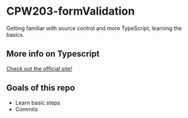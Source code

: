 # CPW203-formValidation
Getting familiar with source control and more TypeScript, learning the basics. 

## More info on Typescript
[Check out the official site!](www.google.com)

## Goals of this repo
- Learn basic steps 
- Commits 
